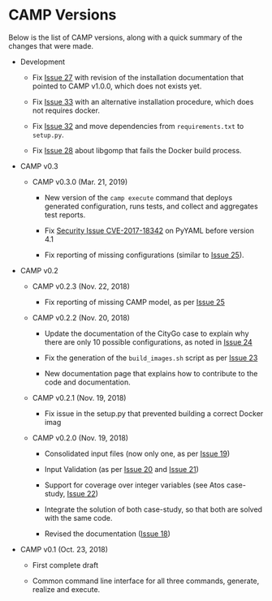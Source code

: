 # CAMP Versions

Below is the list of CAMP versions, along with a quick summary of the
changes that were made.

*   Development

    *   Fix [Issue
        27](https://github.com/STAMP-project/camp/issues/27) with
        revision of the installation documentation that pointed to
        CAMP v1.0.0, which does not exists yet.

    *   Fix [Issue
        33](https://github.com/STAMP-project/camp/issues/33) with an
        alternative installation procedure, which does not requires
        docker.

    *   Fix [Issue
        32](https://github.com/STAMP-project/camp/issues/32) and move
        dependencies from `requirements.txt` to `setup.py`.

    *   Fix [Issue
        28](https://github.com/STAMP-project/camp/issues/28) about
        libgomp that fails the Docker build process.

*   CAMP v0.3

    *   CAMP v0.3.0 (Mar. 21, 2019)

        *   New version of the `camp execute` command that deploys
            generated configuration, runs tests, and collect and
            aggregates test reports.

        *   Fix [Security Issue
            CVE-2017-18342](https://nvd.nist.gov/vuln/detail/CVE-2017-18342)
            on PyYAML before version 4.1

	    *   Fix reporting of missing configurations (similar to [Issue
		    25](https://github.com/STAMP-project/camp/issues/25)).

*   CAMP v0.2

	*   CAMP v0.2.3 (Nov. 22, 2018)

		*   Fix reporting of missing CAMP model, as per [Issue
			25](https://github.com/STAMP-project/camp/issues/25)

	*  CAMP v0.2.2 (Nov. 20, 2018)

		*   Update the documentation of the CityGo case to explain why
			there are only 10 possible configurations, as noted in
			[Issue
			24](https://github.com/STAMP-project/camp/issues/24)

		*   Fix the generation of the `build_images.sh` script as per
			[Issue
			23](https://github.com/STAMP-project/camp/issues/23)

		*   New documentation page that explains how to contribute to
			the code and documentation.

	*   CAMP v0.2.1 (Nov. 19, 2018)

		*   Fix issue in the setup.py that prevented building a correct
			Docker imag

	*   CAMP v0.2.0 (Nov. 19, 2018)

		*   Consolidated input files (now only one, as per [Issue
			19](https://github.com/STAMP-project/camp/issues/19))

		*   Input Validation (as per [Issue
			20](https://github.com/STAMP-project/camp/issues/20) and
			[Issue 21](https://github.com/STAMP-project/camp/issues/21))

		*   Support for coverage over integer variables (see Atos case-study,
			[Issue 22](https://github.com/STAMP-project/camp/issues/22))

		*   Integrate the solution of both case-study, so that both are solved
			with the same code.

		*   Revised the documentation ([Issue
			18](https://github.com/STAMP-project/camp/issues/18))

*   CAMP v0.1 (Oct. 23, 2018)

	*    First complete draft

	*    Common command line interface for all three commands,
		 generate, realize and execute.
